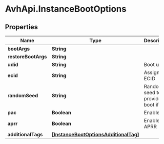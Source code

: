 # AvhApi.InstanceBootOptions

## Properties

Name | Type | Description | Notes
------------ | ------------- | ------------- | -------------
**bootArgs** | **String** |  | [optional] 
**restoreBootArgs** | **String** |  | [optional] 
**udid** | **String** | Boot udid | [optional] 
**ecid** | **String** | Assigned ECID | [optional] 
**randomSeed** | **String** | Random seed to provide to boot if any | [optional] 
**pac** | **Boolean** | Enable PAC | [optional] 
**aprr** | **Boolean** | Enable APRR | [optional] 
**additionalTags** | [**[InstanceBootOptionsAdditionalTag]**](InstanceBootOptionsAdditionalTag.md) |  | [optional] 


